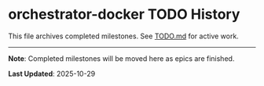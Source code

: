 # orchestrator-docker TODO History

This file archives completed milestones. See [TODO.md](./TODO.md) for active work.

---

**Note**: Completed milestones will be moved here as epics are finished.

**Last Updated**: 2025-10-29
